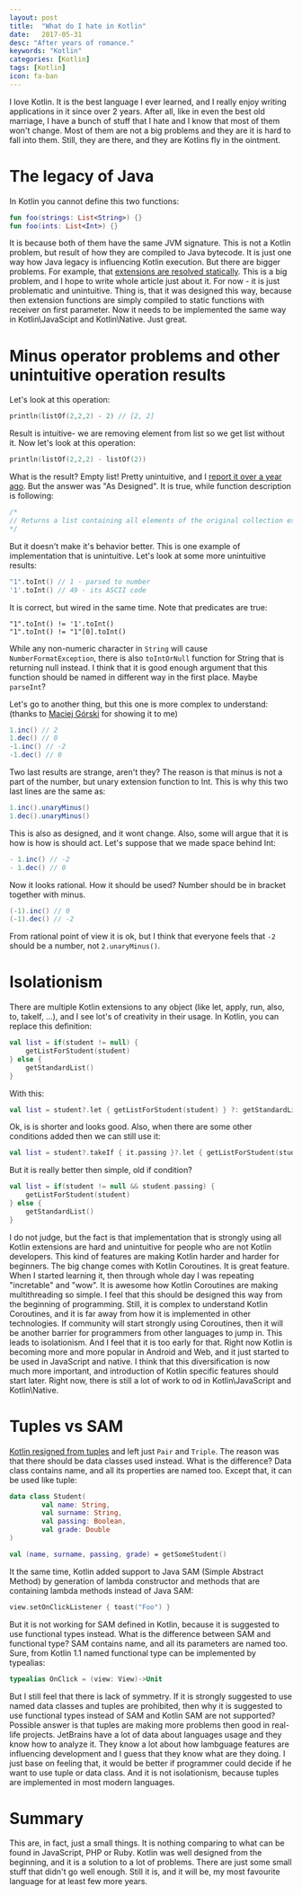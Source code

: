 ```yaml
---
layout: post
title:  "What do I hate in Kotlin"
date:   2017-05-31
desc: "After years of romance."
keywords: "Kotlin"
categories: [Kotlin]
tags: [Kotlin]
icon: fa-ban
---
```


I love Kotlin. It is the best language I ever learned, and I really enjoy writing applications in it since over 2 years.
After all, like in even the best old marriage, I have a bunch of stuff that I hate and I know that most of them won't change.
Most of them are not a big problems and they are it is hard to fall into them.
Still, they are there, and they are Kotlins fly in the ointment.

# The legacy of Java

In Kotlin you cannot define this two functions:

```kotlin
fun foo(strings: List<String>) {}
fun foo(ints: List<Int>) {}
```

It is because both of them have the same JVM signature. This is not a Kotlin problem, but result of how they are compiled to Java bytecode.
It is just one way how Java legacy is influencing Kotlin execution. But there are bigger problems. For example, that
[extensions are resolved statically](https://kotlinlang.org/docs/reference/extensions.html#extensions-are-resolved-statically).
This is a big problem, and I hope to write whole article just about it. For now - it is just problematic and unintuitive.
Thing is, that it was designed this way, because then extension functions are simply compiled to static functions with receiver on first
parameter. Now it needs to be implemented the same way in Kotlin\JavaScipt and Kotlin\Native. Just great.

# Minus operator problems and other unintuitive operation results

Let's look at this operation:

```kotlin
println(listOf(2,2,2) - 2) // [2, 2]
```

Result is intuitive- we are removing element from list so we get list without it. Now let's look at this operation:

```kotlin
println(listOf(2,2,2) - listOf(2))
```

What is the result? Empty list! Pretty unintuitive, and I [report it over a year ago](https://youtrack.jetbrains.com/issue/KT-11453).
But the answer was "As Designed". It is true, while function description is following:

```kotlin
/*
// Returns a list containing all elements of the original collection except the elements contained in the given [elements] collection.
*/
```

But it doesn't make it's behavior better. This is one example of implementation that is unintuitive. Let's look at some more unintuitive results:

```kotlin
"1".toInt() // 1 - parsed to number
'1'.toInt() // 49 - its ASCII code
```

It is correct, but wired in the same time. Note that predicates are true:

```
"1".toInt() != '1'.toInt()
"1".toInt() != "1"[0].toInt()
```

While any non-numeric character in `String` will cause `NumberFormatException`, there is also `toIntOrNull` function for String that is returning null instead.
I think that it is good enough argument that this function should be named in different way in the first place. Maybe `parseInt`?

Let's go to another thing, but this one is more complex to understand: (thanks to [Maciej Górski](https://github.com/mg6maciej) for showing it to me)

```java
1.inc() // 2
1.dec() // 0
-1.inc() // -2
-1.dec() // 0
```

Two last results are strange, aren't they? The reason is that minus is not a part of the number, but unary extension function
to Int. This is why this two last lines are the same as:

```java
1.inc().unaryMinus()
1.dec().unaryMinus()
```

This is also as designed, and it wont change. Also, some will argue that it is how is how is should act. Let's suppose that we made space behind Int:

```java
- 1.inc() // -2
- 1.dec() // 0
```

Now it looks rational. How it should be used? Number should be in bracket together with minus.

```java
(-1).inc() // 0
(-1).dec() // -2
```

From rational point of view it is ok, but I think that everyone feels that `-2` should be a number, not `2.unaryMinus()`.

# Isolationism

There are multiple Kotlin extensions to any object (like let, apply, run, also, to, takeIf, ...), and I see lot's of
creativity in their usage. In Kotlin, you can replace this definition:

```kotlin
val list = if(student != null) {
    getListForStudent(student)
} else {
    getStandardList()
}
```

With this:

```kotlin
val list = student?.let { getListForStudent(student) } ?: getStandardList()
```

Ok, is is shorter and looks good. Also, when there are some other conditions added then we can still use it:

```kotlin
val list = student?.takeIf { it.passing }?.let { getListForStudent(student) } ?: getStandardList()
```

But it is really better then simple, old if condition?

```kotlin
val list = if(student != null && student.passing) {
    getListForStudent(student)
} else {
    getStandardList()
}
```

I do not judge, but the fact is that implementation that is strongly using all Kotlin extensions are hard and unintuitive for people
who are not Kotlin developers. This kind of features are making Kotlin harder and harder for beginners. The big change comes with
Kotlin Coroutines. It is great feature. When I started learning it, then through whole day I was repeating "incretable" and "wow".
It is awesome how Kotlin Coroutines are making multithreading so simple. I feel that this should be designed this way from the beginning of programming.
Still, it is complex to understand Kotlin Coroutines, and it is far away from how it is implemented in other technologies.
If community will start strongly using Coroutines, then it will be another barrier for programmers from other languages to jump in. This
leads to isolationism. And I feel that it is too early for that. Right now Kotlin is becoming more and more popular in Android and Web, and it just
started to be used in JavaScript and native. I think that this diversification is now much more important, and introduction
of Kotlin specific features should start later. Right now, there is still a lot of work to od in Kotlin\JavaScript and Kotlin\Native.

# Tuples vs SAM

[Kotlin resigned from tuples](https://blog.jetbrains.com/kotlin/migrating-tuples/) and left just `Pair` and `Triple`.
The reason was that there should be data classes used instead.
What is the difference? Data class contains name, and all its properties are named too. Except that, it can be used like tuple:

```kotlin
data class Student(
        val name: String,
        val surname: String,
        val passing: Boolean,
        val grade: Double
)

val (name, surname, passing, grade) = getSomeStudent()
```

It the same time, Kotlin added support to Java SAM (Simple Abstract Method) by generation of lambda constructor and methods
that are containing lambda methods instead of Java SAM:

```kotlin
view.setOnClickListener { toast("Foo") }
```

But it is not working for SAM defined in Kotlin, because it is suggested to use functional types instead. What is the difference
between SAM and functional type? SAM contains name, and all its parameters are named too. Sure, from Kotlin 1.1 named functional type
 can be implemented by typealias:

```kotlin
typealias OnClick = (view: View)->Unit
```

But I still feel that there is lack of symmetry. If it is strongly suggested to use named data classes and tuples are prohibited, then
why it is suggested to use functional types instead of SAM and Kotlin SAM are not supported? Possible answer is that tuples are making more
problems then good in real-life projects. JetBrains have a lot of data about languages usage and they know how to analyze it.
They know a lot about how lambguage features are influencing development and I guess that they know what are they doing.
I just base on feeling that, it would be better if programmer could decide if he want to use tuple or data class.
And it is not isolationism, because tuples are implemented in most modern languages.

# Summary

This are, in fact, just a small things. It is nothing comparing to what can be found in JavaScript, PHP or Ruby.
Kotlin was well designed from the beginning, and it is a solution to a lot of problems.
There are just some small stuff that didn't go well enough.
Still it is, and it will be, my most favourite language for at least few more years.